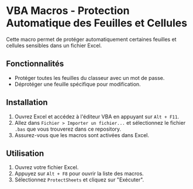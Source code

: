 # VBA Macros - Protection Automatique des Feuilles et Cellules

Cette macro permet de protéger automatiquement certaines feuilles et cellules sensibles dans un fichier Excel.

## Fonctionnalités

- Protéger toutes les feuilles du classeur avec un mot de passe.
- Déprotéger une feuille spécifique pour modification.

## Installation

1. Ouvrez Excel et accédez à l'éditeur VBA en appuyant sur `Alt + F11`.
2. Allez dans `Fichier > Importer un fichier...` et sélectionnez le fichier `.bas` que vous trouverez dans ce repository.
3. Assurez-vous que les macros sont activées dans Excel.

## Utilisation

1. Ouvrez votre fichier Excel.
2. Appuyez sur `Alt + F8` pour ouvrir la liste des macros.
3. Sélectionnez `ProtectSheets` et cliquez sur "Exécuter".
